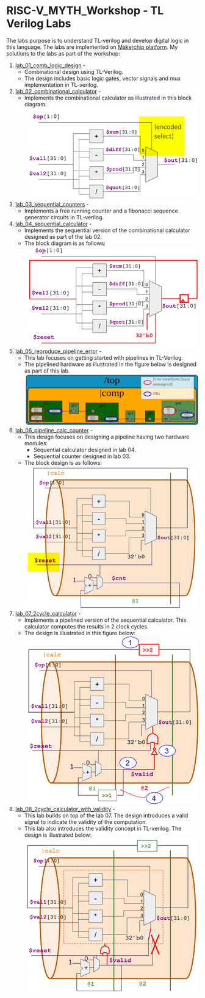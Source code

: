 # RISC-V_MYTH_Workshop - TL Verilog Labs
The labs purpose is to understand TL-verilog and develop digital logic in this language. The labs are implemented on [Makerchip platform](https://makerchip.com/sandbox/#). My solutions to the labs as part of the workshop:
1. [lab_01_comb_logic_design](./lab_01_comb_logic_design.v) - 
   - Combinational design using TL-Verilog.
   - The design includes basic logic gates, vector signals and mux implementation in TL-verilog.
2. [lab_02_combinational_calculator](./lab_02_combinational_calculator.v) - 
   - Implements the combinational calculator as illustrated in this block diagram:
   ![Combinational calculator design](./images/img_combinational_calculator.png)
3. [lab_03_sequential_counters](./lab_03_sequential_counters.v) -
   - Implements a free running counter and a fibonacci sequence generator circuits in TL-verilog.
4. [lab_04_sequential_calculator](./lab_04_sequential_calculator.v) -
   - Implements the sequential version of the combinational calculator designed as part of the lab 02.
   - The block diagram is as follows:
   ![Sequential calculator design](./images/img_seq_calculator.png)
5. [lab_05_reproduce_pipeline_error](./lab_05_reproduce_pipeline_error.v) -
   - This lab focuses on getting started with pipelines in TL-Verilog.
   - The pipelined hardware as illustrated in the figure below is designed as part of this lab.
   ![Pipeline hardware block diagram](./images/img_pipeline_error.png)
6. [lab_06_pipeline_calc_counter](./lab_06_pipeline_calc_counter.v) -
   - This design focuses on designing a pipeline having two hardware modules:
      - Sequential calculator designed in lab 04.
	  - Sequential counter designed in lab 03.
   - The block design is as follows:
   ![Pipelined calculator and counter design](./images/img_pipeline_calc_counter.png)
7. [lab_07_2cycle_calculator](./lab_07_2cycle_calculator.v) -
   - Implements a pipelined version of the sequential calculator. This calculator computes the results in 2 clock cycles.
   - The design is illustrated in this figure below:
   ![2 cycle calculator design](./images/img_2cycle_calc.png)
8. [lab_08_2cycle_calculator_with_validity](./lab_08_2cycle_calculator_with_validity.png) -
   - This lab builds on top of the lab 07. The design introduces a valid signal to indicate the validity of the computation.
   - This lab also introduces the validity concept in TL-verilog. The design is illustrated below:
   ![2 cycle calculator design with validity](./images/img_2cycle_calc_valid.png)